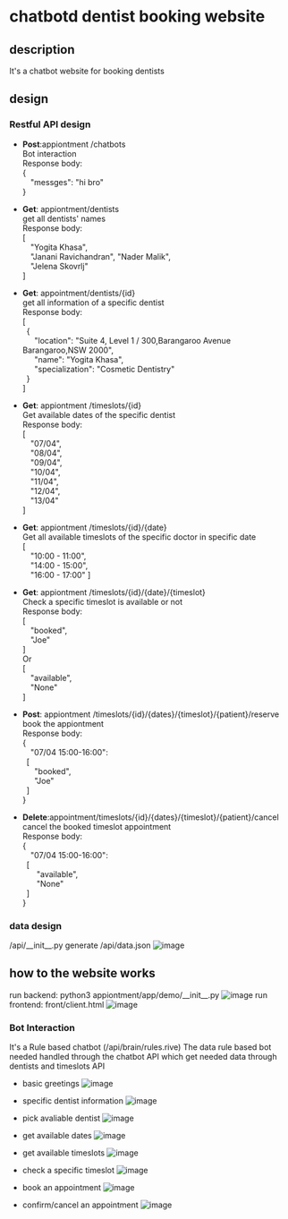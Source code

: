 # chatbotd dentist booking website
## description
 It's a chatbot website for booking dentists
## design
### Restful API design
 * __Post__:appiontment /chatbots <br>
 Bot interaction <br>
 Response body: <br>
{ <br>
&ensp;&ensp;"messges": "hi bro"  <br>
} <br>
 * __Get__: appiontment/dentists <br>
 get all dentists' names <br>
 Response body: <br>
 [ <br>
&ensp;&ensp;"Yogita Khasa", <br>
&ensp;&ensp;"Janani Ravichandran", "Nader Malik", <br>
&ensp;&ensp;"Jelena Skovrlj" <br>
] <br>

 * __Get__: appointment/dentists/{id} <br>
 get all information of a specific dentist <br>
 Response body: <br>
[ <br>
&ensp;{ <br>
&ensp;&ensp;&ensp;"location": "Suite 4, Level 1 / 300,Barangaroo Avenue Barangaroo,NSW 2000", <br>
&ensp;&ensp;&ensp;"name": "Yogita Khasa", <br>
&ensp;&ensp;&ensp;"specialization": "Cosmetic Dentistry" <br>
&ensp;} <br>
] <br>

 * __Get__: appiontment /timeslots/{id} <br>
 Get available dates of the specific dentist <br>
 Response body: <br>
 [ <br>
&ensp;&ensp;"07/04", <br>
&ensp;&ensp;"08/04", <br>
&ensp;&ensp;"09/04", <br>
&ensp;&ensp;"10/04", <br>
&ensp;&ensp;"11/04", <br>
&ensp;&ensp;"12/04",<br>
&ensp;&ensp;"13/04"<br>
] <br>

 * __Get__: appiontment /timeslots/{id}/{date} <br>
 Get all available timeslots of the specific doctor in specific date <br>
 [ <br>
&ensp;&ensp;"10:00 - 11:00", <br>
&ensp;&ensp;"14:00 - 15:00", <br>
&ensp;&ensp;"16:00 - 17:00" ] <br>

 * __Get__: appiontment /timeslots/{id}/{date}/{timeslot} <br>
 Check a specific timeslot is available or not <br>
 Response body: <br>
[ <br>
&ensp;&ensp;"booked", <br>
&ensp;&ensp;"Joe"  <br>
] <br>
Or  <br>
[ <br>
&ensp;&ensp;"available", <br>
&ensp;&ensp;"None" <br>
] <br>

 * __Post__:  appiontment /timeslots/{id}/{dates}/{timeslot}/{patient}/reserve <br>
 book the appiontment <br>
 Response body: <br>
{ <br>
&ensp;&ensp;"07/04 15:00-16:00":  <br>
&ensp;[ <br>
&ensp;&ensp;&ensp;"booked", <br>
&ensp;&ensp;&ensp;"Joe"  <br>
&ensp;] <br>
} <br>

 * __Delete__:appointment/timeslots/{id}/{dates}/{timeslot}/{patient}/cancel <br>
 cancel the booked timeslot appointment <br>
  Response body: <br>
{ <br>
&ensp;&ensp;"07/04 15:00-16:00": <br>
&ensp;[ <br>
&ensp;&ensp;&ensp; "available", <br>
&ensp;&ensp;&ensp; "None"  <br>
&ensp;] <br>
} <br>

### data design
 /api/\_\_init\__.py generate /api/data.json
![image](https://github.com/Joannazhx/chatbot_dentist_booking_web/blob/master/readme_pic/data.png)


## how to the website works
run backend:
 python3 appiontment/app/demo/\_\_init\_\_.py
![image](https://github.com/Joannazhx/chatbot_dentist_booking_web/blob/master/readme_pic/run_backend.png)
 run frontend:
 front/client.html
![image](https://github.com/Joannazhx/chatbot_dentist_booking_web/blob/master/readme_pic/run_frontend.png)
### Bot Interaction
 It's a Rule based chatbot (/api/brain/rules.rive)
 The data rule based bot needed handled through the chatbot API which get needed data through dentists and timeslots API
 
 * basic greetings
![image](https://github.com/Joannazhx/chatbot_dentist_booking_web/blob/master/readme_pic/greeting.png)
 * specific dentist information
![image](https://github.com/Joannazhx/chatbot_dentist_booking_web/blob/master/readme_pic/ask_doctors.png)

 * pick avaliable dentist
![image](https://github.com/Joannazhx/chatbot_dentist_booking_web/blob/master/readme_pic/avialable_dentists.png)

 * get available dates
![image](https://github.com/Joannazhx/chatbot_dentist_booking_web/blob/master/readme_pic/avaliable_dates.png)

 * get available timeslots
![image](https://github.com/Joannazhx/chatbot_dentist_booking_web/blob/master/readme_pic/avaliable_time.png)

 * check a specific timeslot
![image](https://github.com/Joannazhx/chatbot_dentist_booking_web/blob/master/readme_pic/check_timeslots.png)

 * book an appointment
![image](https://github.com/Joannazhx/chatbot_dentist_booking_web/blob/master/readme_pic/book.png)

 * confirm/cancel an appointment
![image](https://github.com/Joannazhx/chatbot_dentist_booking_web/blob/master/readme_pic/confirm:cancel.png)




